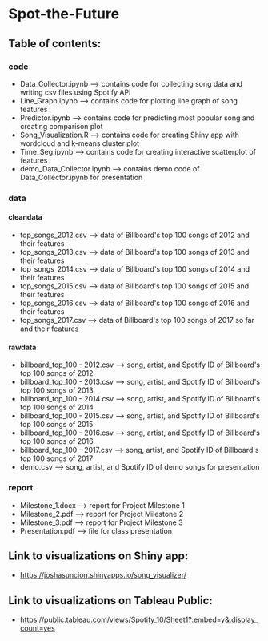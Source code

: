 # Spot-the-Future

## Table of contents:

### code

- Data_Collector.ipynb --> contains code for collecting song data and writing csv files using Spotify API
- Line_Graph.ipynb --> contains code for plotting line graph of song features
- Predictor.ipynb --> contains code for predicting most popular song and creating comparison plot
- Song_Visualization.R --> contains code for creating Shiny app with wordcloud and k-means cluster plot
- Time_Seg.ipynb --> contains code for creating interactive scatterplot of features
- demo_Data_Collector.ipynb --> contains demo code of Data_Collector.ipynb for presentation

### data

#### cleandata

- top_songs_2012.csv --> data of Billboard's top 100 songs of 2012 and their features
- top_songs_2013.csv --> data of Billboard's top 100 songs of 2013 and their features
- top_songs_2014.csv --> data of Billboard's top 100 songs of 2014 and their features
- top_songs_2015.csv --> data of Billboard's top 100 songs of 2015 and their features
- top_songs_2016.csv --> data of Billboard's top 100 songs of 2016 and their features
- top_songs_2017.csv --> data of Billboard's top 100 songs of 2017 so far and their features

#### rawdata

- billboard_top_100 - 2012.csv --> song, artist, and Spotify ID of Billboard's top 100 songs of 2012
- billboard_top_100 - 2013.csv --> song, artist, and Spotify ID of Billboard's top 100 songs of 2013
- billboard_top_100 - 2014.csv --> song, artist, and Spotify ID of Billboard's top 100 songs of 2014
- billboard_top_100 - 2015.csv --> song, artist, and Spotify ID of Billboard's top 100 songs of 2015
- billboard_top_100 - 2016.csv --> song, artist, and Spotify ID of Billboard's top 100 songs of 2016
- billboard_top_100 - 2017.csv --> song, artist, and Spotify ID of Billboard's top 100 songs of 2017
- demo.csv --> song, artist, and Spotify ID of demo songs for presentation

### report

- Milestone_1.docx --> report for Project Milestone 1
- Milestone_2.pdf --> report for Project Milestone 2
- Milestone_3.pdf --> report for Project Milestone 3
- Presentation.pdf --> file for class presentation

## Link to visualizations on Shiny app:
- https://joshasuncion.shinyapps.io/song_visualizer/

## Link to visualizations on Tableau Public:
- https://public.tableau.com/views/Spotify_10/Sheet1?:embed=y&:display_count=yes
